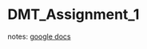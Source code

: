 # DMT_Assignment_1

notes: [google docs](https://docs.google.com/document/d/1YpHgcfeWVRYu-PF8F5T8QoG_V40xI3FQ9YykeQuD_98/edit?usp=sharing)